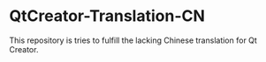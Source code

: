 # QtCreator-Translation-CN
This repository is tries to fulfill the lacking Chinese translation for Qt Creator.
